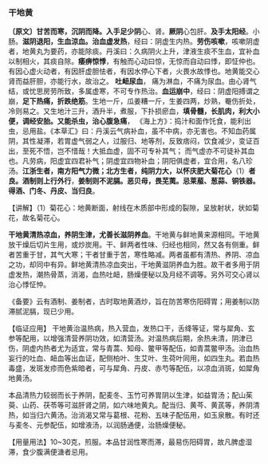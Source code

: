 ### 干地黄

**〔原文〕甘苦而寒，沉阴而降。入手足少阴**心、肾。**厥阴**心包肝。**及手太阳经**。小肠。**滋阴退阳，生血涼血。治血虚发热**，经曰：阴虚生内热。**劳伤咳嗽**，咳嗽阴虚者，地黄丸为要药，亦能除痰。丹溪曰：久病阴火上升，津液生痰不生血，宜补血以制相火，其痰自除。**痿痹惊悸**，有触而心动曰惊，无惊而自动曰悸，即怔仲也。有因心虚火动者，有因肝虚胆怯者，有因水停心下者，火畏水故悸也。地黄能交心肾而益肝胆，亦能行水，故治之。 **吐衄尿血**， 痛为淋血，不痛为尿血。由心肾气结，或忧思房劳所致，多属虚寒，不可专作热治。**血运崩中**，经曰：阴虚阳搏谓之崩，**足下热痛，折跌绝筋**。生地一斤，瓜姜糟一斤，生姜四两，炒熟，罨伤折处，冷则易之。又生地汁三升，酒升半，煮服，下扑损瘀血，**填骨髓，长肌肉，利大小便，调经安胎。又能杀虫，治心腹急痛**，
《海上方》：捣汁和面作饦食，能利出虫，忌用盐。《本草汇》曰：丹溪云气病补血，虽不中病，亦无害也。不知血药属阴，其性凝滞，若胃虚气弱之人，过服归、地等剂，反致痞闷，饮食减少，变证百出，至死不悟，岂不惜哉！大抵血虚，固不可专补其气； 而气虚亦不可徒补其血也。凡劳病，阳虚宜四君补气；阴虚宜四物补血；阴阳俱虚者，宜合用，名八珍汤。**江浙生者，南方阳气力微；北方生者，纯阴力大，以怀庆肥大菊花心**（1）**者良。酒制则上行外行**，**姜制则不泥膈。恶贝母，畏芜荑。忌莱菔、葱蒜、铜铁器。得酒、门冬、丹皮、当归良**。

【讲解】（1）菊花心：地黄断面，射线在木质部中形成的裂隙，呈放射状，状如菊花，故名菊花心。

**干地黄清热凉血，养阴生津，尤善长滋阴养血**。干地黄与鲜地黄来源相同。干地黄放干燥后切片生用，或炒炭用。干、鲜两者性味、归经也相同，然又各有侧重。鲜者苦重于甘，其气大寒；干者甘重于苦，寒性略减。两者虽都有清热、养阴、凉血之功，却同中有异。鲜地黄清热凉血突出，干地黄滋阴养血为胜。故干者多用于阴虚发热，潮热骨蒸，消渴，血热吐衄，肠燥便秘以及月经不调等。另外可交心肾以治心悸怔忡。

《备要》云有酒制、姜制者，古时取地黄酒炒，旨在防苦寒伤阳碍胃；用姜制以防滞腻泥膈，现已少用。

【临证应用】  干地黄治温热病，热入营血，发热口干，舌绛等证，常与犀角、玄参等配用，以增强清营养阴功效，如清营汤。对温热病后期，余热未清，阴津已伤，阴虚内热者尤为适宜，常与青蒿、知母、鳖甲等配伍，如青蒿鳖甲汤。治血热妄行的吐血、衄血等出血证，配侧柏叶、生艾叶、生荷叶同用，如四生丸。若血热毒盛，发斑发疹而色紫暗者，可与犀角、丹皮、赤芍等配伍，以凉血消斑，如犀角地黄汤。

本品清热力较弱而长于养阴，配麦冬、玉竹可养胃阴以生津，如益胃汤；配山茱萸、山药、茯苓等可滋肝肾之阴，如六味地黄丸。配当归、黄芩、黄芪等，养阴清热，如当归六黄汤。治消渴又常与葛根、花粉、五味子配伍用，如玉泉散。有时还与麦冬、元参配伍，如增液汤，以润肠通便，治肠燥便秘。

【用量用法】10~30克，煎服。本品甘润性寒而滞，最易伤阳碍胃，故凡脾虚湿滞，食少腹满便溏者忌用。
